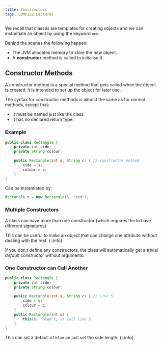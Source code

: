```yaml
---
title: Constructors
tags: COMP122 Lectures
---
```

We recall that classes are templates for creating objects and we can instantiate an object by using the keyword `new`.

Behind the scenes the following happen:

* The JVM allocates memory to store the new object.
* A **constructor** method is called to initialise it.

## Constructor Methods
A constructor method is a special method that gets called when the object is created. It is intended to set up the object for later use.

The syntax for constructor methods is almost the same as for normal methods, except that:

* It must be named just like the class.
* It has no declared return type.

### Example

```java
public class Rectangle {
	private int side;
	private String colour;
	
	public Rectangle(int s, String c) { // constructor method
		side = s;
		colour = c;
	}
}
```

Can be instantiated by:

```java
Rectangle r = new Rectangle(5, "red");
```

### Multiple Constructors
A class can have more than one constructor (which requires the to have different signatures).

This can be useful to make an object that can change one attribute without dealing with the rest.
{:.info}

If you don;t define any constructors, the class will automatically get a trivial *default constructor* without arguments.

### One Constructor can Call Another

```java
public class Rectangle {
	private int side;
	private String colour;
	
	public Rectangle(int s, String c) { // line 5
		side = s;
		colour = c;
	}
	public Rectangle(int s) {
		this(s, "blue"); // call line 5
	}
}
```

This can set a default of `blue` an just set the side length.
{:.info}